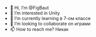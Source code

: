 - 👋 Hi, I’m @FigBaut
- 👀 I’m interested in  Unity
- 🌱 I’m currently learning  в 7-ом классе
- 💞️ I’m looking to collaborate on  играми
- 📫 How to reach me? Никак

<!---
FigBaut/FigBaut is a ✨ special ✨ repository because its `README.md` (this file) appears on your GitHub profile.
You can click the Preview link to take a look at your changes.
--->
